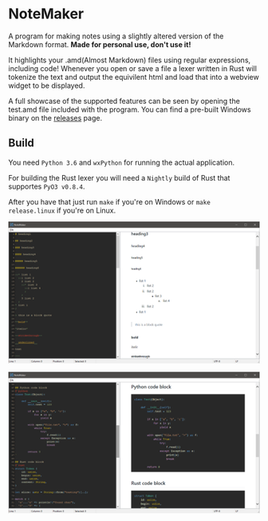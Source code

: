 # NoteMaker

A program for making notes using a slightly altered version of the Markdown format. **Made for personal use, don't use it!**

It highlights your .amd(Almost Markdown) files using regular expressions, including code! Whenever you open or save a file a lexer written in Rust will tokenize the text and output the equivilent html and load that into a webview widget to be displayed.

A full showcase of the supported features can be seen by opening the test.amd file included with the program.
You can find a pre-built Windows binary on the [releases](https://github.com/AndrewGrim/NoteMaker/releases) page.

## Build
You need `Python 3.6` and `wxPython` for running the actual application. 

For building the Rust lexer you will need a `Nightly` build of Rust that supportes `PyO3 v0.8.4`.

After you have that just run `make` if you're on Windows or `make release.linux` if you're on Linux.
<p align=center>
    <img src="images/screenshot.png" width=720>
</p>
<p align=center>
    <img src="images/screenshot_code.png" width=720>
</p>